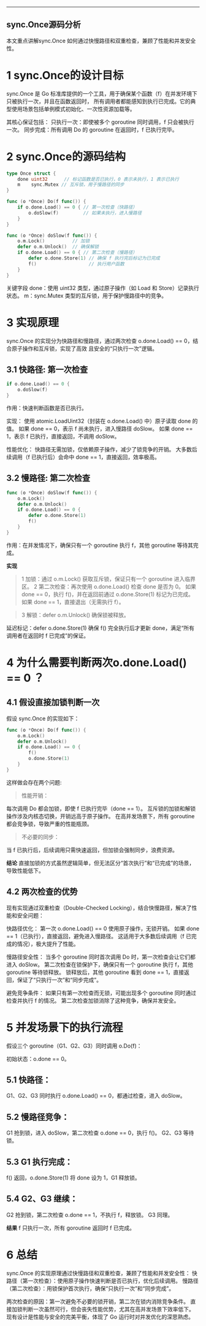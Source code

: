 
---
sync.Once源码分析
---

本文重点讲解sync.Once 如何通过快慢路径和双重检查，兼顾了性能和并发安全性。


# 1 sync.Once的设计目标

sync.Once 是 Go 标准库提供的一个工具，用于确保某个函数（f）在并发环境下只被执行一次，并且在函数返回时，
所有调用者都能感知到执行已完成。它的典型使用场景包括单例模式初始化、一次性资源加载等。

其核心保证包括：
只执行一次：即使被多个 goroutine 同时调用，f 只会被执行一次。
同步完成：所有调用 Do 的 goroutine 在返回时，f 已执行完毕。



# 2 sync.Once的源码结构

```go
type Once struct {
    done uint32      // 标记函数是否已执行，0 表示未执行，1 表示已执行
    m    sync.Mutex // 互斥锁，用于慢路径的同步
}

func (o *Once) Do(f func()) {
    if o.done.Load() == 0 { // 第一次检查（快路径）
        o.doSlow(f)         // 如果未执行，进入慢路径
    }
}

func (o *Once) doSlow(f func()) {
    o.m.Lock()          // 加锁
    defer o.m.Unlock()  // 确保解锁
    if o.done.Load() == 0 { // 第二次检查（慢路径）
        defer o.done.Store(1) // 确保 f 执行完后标记为已完成
        f()                   // 执行用户函数
    }
}
```

关键字段
done：使用 uint32 类型，通过原子操作（如 Load 和 Store）记录执行状态。
m：sync.Mutex 类型的互斥锁，用于保护慢路径中的竞争。


# 3 实现原理

sync.Once 的实现分为快路径和慢路径，通过两次检查 o.done.Load() == 0，结合原子操作和互斥锁，实现了高效
且安全的“只执行一次”逻辑。

## 3.1 快路径: 第一次检查

```go
if o.done.Load() == 0 {
    o.doSlow(f)
}
```

作用：快速判断函数是否已执行。

实现：
使用 atomic.LoadUint32（封装在 o.done.Load() 中）原子读取 done 的值。
如果 done == 0，表示 f 尚未执行，进入慢路径 doSlow。
如果 done == 1，表示 f 已执行，直接返回，不调用 doSlow。

性能优化：
快路径无需加锁，仅依赖原子操作，减少了锁竞争的开销。
大多数后续调用（f 已执行后）会命中 done == 1，直接返回，效率极高。

## 3.2 慢路径: 第二次检查

```go
func (o *Once) doSlow(f func()) {
    o.m.Lock()
    defer o.m.Unlock()
    if o.done.Load() == 0 {
        defer o.done.Store(1)
        f()
    }
}
```

作用：在并发情况下，确保只有一个 goroutine 执行 f，其他 goroutine 等待其完成。

**实现**
> 1 加锁：通过 o.m.Lock() 获取互斥锁，保证只有一个 goroutine 进入临界区。
> 2 第二次检查：再次使用 o.done.Load() 检查 done 是否为 0。
      如果 done == 0，执行 f()，并在返回前通过 o.done.Store(1) 标记为已完成。
      如果 done == 1，直接退出（无需执行 f）。

> 3 解锁：defer o.m.Unlock() 确保锁被释放。

延迟标记：defer o.done.Store(1) 确保 f() 完全执行后才更新 done，满足“所有调用者在返回时 f 已完成”的保证。

# 4 为什么需要判断两次o.done.Load() == 0 ？

## 4.1 假设直接加锁判断一次

假设 sync.Once 的实现如下：

```go
func (o *Once) Do(f func()) {
    o.m.Lock()
    defer o.m.Unlock()
    if o.done.Load() == 0 {
        f()
        o.done.Store(1)
    }
}
```


这样做会存在两个问题:

> 性能开销：

每次调用 Do 都会加锁，即使 f 已执行完毕（done == 1）。
互斥锁的加锁和解锁操作涉及内核态切换，开销远高于原子操作。
在高并发场景下，所有 goroutine 都会竞争锁，导致严重的性能瓶颈。

> 不必要的同步：

当 f 已执行后，后续调用只需快速返回，但加锁会强制同步，浪费资源。


**结论**
直接加锁的方式虽然逻辑简单，但无法区分“首次执行”和“已完成”的场景，导致性能低下。

## 4.2 两次检查的优势

现有实现通过双重检查（Double-Checked Locking），结合快慢路径，解决了性能和安全问题：

快路径优化：
第一次 o.done.Load() == 0 使用原子操作，无锁开销。
如果 done == 1（已执行），直接返回，避免进入慢路径。
这适用于大多数后续调用（f 已完成的情况），极大提升了性能。

慢路径安全性：
当多个 goroutine 同时首次调用 Do 时，第一次检查会让它们都进入 doSlow。
第二次检查在锁保护下，确保只有一个 goroutine 执行 f，其他 goroutine 等待锁释放。
锁释放后，其他 goroutine 看到 done == 1，直接返回，保证了“只执行一次”和“同步完成”。

避免竞争条件：
如果只有第一次检查而无锁，可能出现多个 goroutine 同时通过检查并执行 f 的情况。
第二次检查加锁消除了这种竞争，确保并发安全。


# 5 并发场景下的执行流程

假设三个 goroutine（G1、G2、G3）同时调用 o.Do(f)：

初始状态：o.done == 0。

## 5.1 快路径：
G1、G2、G3 同时执行 o.done.Load() == 0，都通过检查，进入 doSlow。

## 5.2 慢路径竞争：
G1 抢到锁，进入 doSlow，第二次检查 o.done == 0，执行 f()。
G2、G3 等待锁。

## 5.3 G1 执行完成：
f() 返回，o.done.Store(1) 将 done 设为 1，G1 释放锁。

## 5.4 G2、G3 继续：
G2 抢到锁，第二次检查 o.done == 1，不执行 f，释放锁。
G3 同理。

**结果**
f 只执行一次，所有 goroutine 返回时 f 已完成。


# 6 总结

sync.Once 的实现原理通过快慢路径和双重检查，兼顾了性能和并发安全性：
快路径（第一次检查）：使用原子操作快速判断是否已执行，优化后续调用。
慢路径（第二次检查）：用锁保护首次执行，确保“只执行一次”和“同步完成”。

两次检查的原因：第一次避免不必要的锁开销，第二次在锁内消除竞争条件。
直接加锁判断一次虽然可行，但会丧失性能优势，尤其在高并发场景下效率低下。
现有设计是性能与安全的完美平衡，体现了 Go 运行时对并发优化的深思熟虑。